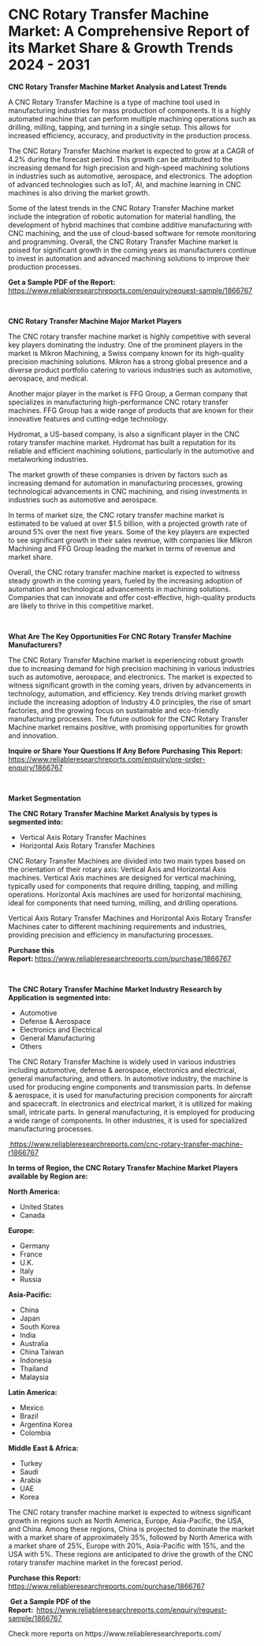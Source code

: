 <p><h1>CNC Rotary Transfer Machine Market: A Comprehensive Report of its Market Share & Growth Trends 2024 - 2031</h1></p><p><strong>CNC Rotary Transfer Machine Market Analysis and Latest Trends</strong></p>
<p><p>A CNC Rotary Transfer Machine is a type of machine tool used in manufacturing industries for mass production of components. It is a highly automated machine that can perform multiple machining operations such as drilling, milling, tapping, and turning in a single setup. This allows for increased efficiency, accuracy, and productivity in the production process.</p><p>The CNC Rotary Transfer Machine market is expected to grow at a CAGR of 4.2% during the forecast period. This growth can be attributed to the increasing demand for high precision and high-speed machining solutions in industries such as automotive, aerospace, and electronics. The adoption of advanced technologies such as IoT, AI, and machine learning in CNC machines is also driving the market growth.</p><p>Some of the latest trends in the CNC Rotary Transfer Machine market include the integration of robotic automation for material handling, the development of hybrid machines that combine additive manufacturing with CNC machining, and the use of cloud-based software for remote monitoring and programming. Overall, the CNC Rotary Transfer Machine market is poised for significant growth in the coming years as manufacturers continue to invest in automation and advanced machining solutions to improve their production processes.</p></p>
<p><strong>Get a Sample PDF of the Report:&nbsp;</strong> <a href="https://www.reliableresearchreports.com/enquiry/request-sample/1866767">https://www.reliableresearchreports.com/enquiry/request-sample/1866767</a></p>
<p>&nbsp;</p>
<p><strong>CNC Rotary Transfer Machine Major Market Players</strong></p>
<p><p>The CNC rotary transfer machine market is highly competitive with several key players dominating the industry. One of the prominent players in the market is Mikron Machining, a Swiss company known for its high-quality precision machining solutions. Mikron has a strong global presence and a diverse product portfolio catering to various industries such as automotive, aerospace, and medical.</p><p>Another major player in the market is FFG Group, a German company that specializes in manufacturing high-performance CNC rotary transfer machines. FFG Group has a wide range of products that are known for their innovative features and cutting-edge technology.</p><p>Hydromat, a US-based company, is also a significant player in the CNC rotary transfer machine market. Hydromat has built a reputation for its reliable and efficient machining solutions, particularly in the automotive and metalworking industries.</p><p>The market growth of these companies is driven by factors such as increasing demand for automation in manufacturing processes, growing technological advancements in CNC machining, and rising investments in industries such as automotive and aerospace.</p><p>In terms of market size, the CNC rotary transfer machine market is estimated to be valued at over $1.5 billion, with a projected growth rate of around 5% over the next five years. Some of the key players are expected to see significant growth in their sales revenue, with companies like Mikron Machining and FFG Group leading the market in terms of revenue and market share.</p><p>Overall, the CNC rotary transfer machine market is expected to witness steady growth in the coming years, fueled by the increasing adoption of automation and technological advancements in machining solutions. Companies that can innovate and offer cost-effective, high-quality products are likely to thrive in this competitive market.</p></p>
<p>&nbsp;</p>
<p><strong>What Are The Key Opportunities For CNC Rotary Transfer Machine Manufacturers?</strong></p>
<p><p>The CNC Rotary Transfer Machine market is experiencing robust growth due to increasing demand for high precision machining in various industries such as automotive, aerospace, and electronics. The market is expected to witness significant growth in the coming years, driven by advancements in technology, automation, and efficiency. Key trends driving market growth include the increasing adoption of Industry 4.0 principles, the rise of smart factories, and the growing focus on sustainable and eco-friendly manufacturing processes. The future outlook for the CNC Rotary Transfer Machine market remains positive, with promising opportunities for growth and innovation.</p></p>
<p><strong>Inquire or Share Your Questions If Any Before Purchasing This Report:</strong> <a href="https://www.reliableresearchreports.com/enquiry/pre-order-enquiry/1866767">https://www.reliableresearchreports.com/enquiry/pre-order-enquiry/1866767</a></p>
<p>&nbsp;</p>
<p><strong>Market Segmentation</strong></p>
<p><strong>The CNC Rotary Transfer Machine Market Analysis by types is segmented into:</strong></p>
<p><ul><li>Vertical Axis Rotary Transfer Machines</li><li>Horizontal Axis Rotary Transfer Machines</li></ul></p>
<p><p>CNC Rotary Transfer Machines are divided into two main types based on the orientation of their rotary axis: Vertical Axis and Horizontal Axis machines. Vertical Axis machines are designed for vertical machining, typically used for components that require drilling, tapping, and milling operations. Horizontal Axis machines are used for horizontal machining, ideal for components that need turning, milling, and drilling operations.</p><p>Vertical Axis Rotary Transfer Machines and Horizontal Axis Rotary Transfer Machines cater to different machining requirements and industries, providing precision and efficiency in manufacturing processes.</p></p>
<p><strong>Purchase this Report:&nbsp;</strong><a href="https://www.reliableresearchreports.com/purchase/1866767">https://www.reliableresearchreports.com/purchase/1866767</a></p>
<p>&nbsp;</p>
<p><strong>The CNC Rotary Transfer Machine Market Industry Research by Application is segmented into:</strong></p>
<p><ul><li>Automotive</li><li>Defense & Aerospace</li><li>Electronics and Electrical</li><li>General Manufacturing</li><li>Others</li></ul></p>
<p><p>The CNC Rotary Transfer Machine is widely used in various industries including automotive, defense & aerospace, electronics and electrical, general manufacturing, and others. In automotive industry, the machine is used for producing engine components and transmission parts. In defense & aerospace, it is used for manufacturing precision components for aircraft and spacecraft. In electronics and electrical market, it is utilized for making small, intricate parts. In general manufacturing, it is employed for producing a wide range of components. In other industries, it is used for specialized manufacturing processes.</p></p>
<p><a href="https://www.reliableresearchreports.com/cnc-rotary-transfer-machine-r1866767">&nbsp;https://www.reliableresearchreports.com/cnc-rotary-transfer-machine-r1866767</a></p>
<p><strong>In terms of Region, the CNC Rotary Transfer Machine Market Players available by Region are:</strong></p>
<p>
    <p> <strong> North America: </strong>
        <ul>
            <li>United States</li>
            <li>Canada</li>
        </ul>
        </p> 
    <p> <strong> Europe: </strong>
        <ul>
            <li>Germany</li>
            <li>France</li>
            <li>U.K.</li>
            <li>Italy</li>
            <li>Russia</li>
        </ul>
        </p> 
    <p> <strong> Asia-Pacific: </strong>
        <ul>
            <li>China</li>
            <li>Japan</li>
            <li>South Korea</li>
            <li>India</li>
            <li>Australia</li>
            <li>China Taiwan</li>
            <li>Indonesia</li>
            <li>Thailand</li>
            <li>Malaysia</li>
        </ul>
        </p> 
    <p> <strong> Latin America: </strong>
        <ul>
            <li>Mexico</li>
            <li>Brazil</li>
            <li>Argentina Korea</li>
            <li>Colombia</li>
        </ul>
        </p> 
    <p> <strong> Middle East & Africa: </strong>
        <ul>
            <li>Turkey</li>
            <li>Saudi</li>
            <li>Arabia</li>
            <li>UAE</li>
            <li>Korea</li>
        </ul>
    </p>
    </p>
<p><p>The CNC rotary transfer machine market is expected to witness significant growth in regions such as North America, Europe, Asia-Pacific, the USA, and China. Among these regions, China is projected to dominate the market with a market share of approximately 35%, followed by North America with a market share of 25%, Europe with 20%, Asia-Pacific with 15%, and the USA with 5%. These regions are anticipated to drive the growth of the CNC rotary transfer machine market in the forecast period.</p></p>
<p><strong>Purchase this Report: </strong><a href="https://www.reliableresearchreports.com/purchase/1866767">https://www.reliableresearchreports.com/purchase/1866767</a></p>
<p>&nbsp;<strong>Get a Sample PDF of the Report:&nbsp;&nbsp;</strong><a href="https://www.reliableresearchreports.com/enquiry/request-sample/1866767">https://www.reliableresearchreports.com/enquiry/request-sample/1866767</a></p>
<p><strong></strong></p>
<p>Check more reports on https://www.reliableresearchreports.com/</p>